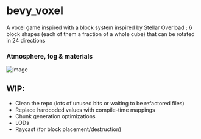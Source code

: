# bevy_voxel
A voxel game inspired with a block system inspired by Stellar Overload ; 6 block shapes (each of them a fraction of a whole cube) that can be rotated in 24 directions

### Atmosphere, fog & materials
![image](https://github.com/lbenard/bevy_voxel/assets/41705066/9188b679-dc83-40c2-949c-0b75355e981f)

## WIP:
- Clean the repo (lots of unused bits or waiting to be refactored files)
- Replace hardcoded values with compile-time mappings
- Chunk generation optimizations
- LODs
- Raycast (for block placement/destruction) 
